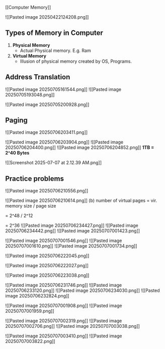 [[Computer Memory]]

![[Pasted image 20250422124208.png]]
## Types of Memory in Computer

1. **Physical Memory**
	- Actual Physical memory. E.g. Ram
2. **Virtual Memory**
	- Illusion of physical memory created by OS, Programs.

## Address Translation

![[Pasted image 20250705161544.png]]
![[Pasted image 20250705193048.png]]


![[Pasted image 20250705200928.png]]

## Paging
![[Pasted image 20250706203411.png]]

![[Pasted image 20250706203904.png]]
![[Pasted image 20250706204400.png]]
![[Pasted image 20250706204852.png]]
**1TB = 2^40 Bytes**


![[Screenshot 2025-07-07 at 2.12.39 AM.png]]
## Practice problems

![[Pasted image 20250706210556.png]]

![[Pasted image 20250706210614.png]]
(b)
number of virtual pages = vir. memory size / page size

= 2^48 / 2^12

= 2^36
![[Pasted image 20250706234427.png]]
![[Pasted image 20250706234442.png]]
![[Pasted image 20250707001423.png]]

![[Pasted image 20250707001546.png]]
![[Pasted image 20250707001610.png]]
![[Pasted image 20250707001734.png]]






![[Pasted image 20250706222045.png]]

![[Pasted image 20250706222027.png]]


![[Pasted image 20250706223038.png]]

![[Pasted image 20250706231746.png]]
![[Pasted image 20250706233120.png]]
![[Pasted image 20250706234030.png]]
![[Pasted image 20250706232824.png]]


![[Pasted image 20250707001908.png]]
![[Pasted image 20250707001959.png]]

![[Pasted image 20250707002319.png]]
![[Pasted image 20250707002706.png]]
![[Pasted image 20250707003038.png]]


![[Pasted image 20250707003410.png]]
![[Pasted image 20250707003822.png]]





